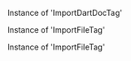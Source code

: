 [//]: # (This file was generated from: doc/templates/README.mdt using the documentation_builder package on: 2021-08-24 20:42:07.538812.)
Instance of 'ImportDartDocTag'

Instance of 'ImportFileTag'

Instance of 'ImportFileTag'